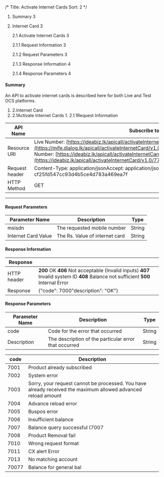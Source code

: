 /*
Title: Activate Internet Cards
Sort: 2
*/


1. Summary        3

2. Internet Card        3

	2.1 Activate Internet Cards        3

	2.1.1        Request Information        3

	2.1.2        Request Parameters        3

	2.1.3        Response Information        4

	2.1.4        Response Parameters        4



#### Summary


An API to activate internet cards is described here for both Live and Test OCS platforms.

1. 2.Internet Card
  1. 2.1Activate Internet Cards
    1. 2.1.1Request Information

| API Name | Subscribe to a Product |
| --- | --- |
| Resource URI | Live Number: [https://ideabiz.lk/apicall/activateInternetCard/v1.0/&lt;msisdn&gt;/&lt;Internet\_card\_Value](https://mife.dialog.lk/apicall/activateInternetCard/v1.0/%3cmsisdn%3e/%3cInternet_card_Value)&gt;Test Number: [https://ideabiz.lk/apicall/activateInternetCard/v1.0/771231234/29](https://ideabiz.lk/apicall/activateInternetCard/v1.0/771231234/29) |
| Request header | Content-Type: application/jsonAccept: application/jsonAuthorization: Bearer cf25fd547cc93d4b5ce4d783a469ea7f |
| HTTP Method | GET |

_________



#### Request Parameters

| Parameter Name | Description | Type |
| --- | --- | --- |
| msisdn | The requested mobile number | String |
| Internet Card Value | The Rs. Value of internet card | String |



#### Response Information

| Response |   |
| --- | --- |
| HTTP header | **200** OK **406** Not acceptable (Invalid inputs) **407** Invalid system ID **408** Balance not sufficient **500** Internal Error |
| Response |  {&quot;code&quot;: 7000&quot;description&quot;: &quot;OK&quot;} |


#### Response Parameters

| Parameter Name | Description | Type |
| --- | --- | --- |
| code | Code for the error that occurred | String |
| Description | The description of the particular error that occurred | String |



| code | Description |
| --- | --- |
| 7001 | Product already subscribed |
| 7002 | System error |
| 7003 | Sorry, your request cannot be processed. You have already received the maximum allowed advanced reload amount |
| 7004 | Advance reload error |
| 7005 | Buspos error |
| 7006 | Insufficient balance |
| 7007 | Balance query successful (7007|a008980980) |
| 7008 | Product Removal fail |
| 7010   | Wrong request format |
| 7011 | CX alert Error |
| 7013 | No matching account |
| 70077 | Balance for general bal |